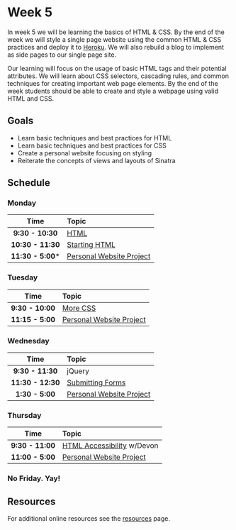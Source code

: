# Week 5
In week 5 we will be learning the basics of HTML & CSS. By the end of the week we will style a single page website using the common HTML & CSS practices and deploy it to [Heroku](http://heroku.com). We will also rebuild a blog to implement as side pages to our single page site.

Our learning will focus on the usage of basic HTML tags and their potential attributes. We will learn about CSS selectors, cascading rules, and common techniques for creating important web page elements. By the end of the week students should be able to create and style a webpage using valid HTML and CSS.

## Goals
- Learn basic techniques and best practices for HTML
- Learn basic techniques and best practices for CSS
- Create a personal website focusing on styling
- Reiterate the concepts of views and layouts of Sinatra

## Schedule

### Monday

| Time              | Topic               |
|:-----------------:|:--------------------|
| **9:30 - 10:30** | [HTML](monday/html.md)|
| **10:30 - 11:30** | [Starting HTML](monday/starting-an-html-website.md)|
| **11:30 - 5:00*** | [Personal Website Project](monday/personal-website-overview.md)|

### Tuesday

| Time              | Topic                       |
|:-----------------:|:----------------------------|
| **9:30 - 10:00**  | [More CSS](tuesday/more-css.md)|
| **11:15 - 5:00** | [Personal Website Project](monday/personal-website-overview.md)                |


### Wednesday

| Time              | Topic               |
|:-----------------:|:--------------------|
| **9:30 - 11:30**   | jQuery|
| **11:30 - 12:30**   | [Submitting Forms](wednesday/submitting-forms.md)|
| **1:30 - 5:00**   | [Personal Website Project](monday/personal-website-overview.md)        |


### Thursday

| Time              | Topic               |
|:-----------------:|:--------------------|
| **9:30 - 11:00** | [HTML Accessibility](https://github.com/dpersing/ada-a11y-intro/blob/master/a11y-presentation.md) w/Devon  |
| **11:00 - 5:00**   | [Personal Website Project](monday/personal-website-overview.md)        |

### No Friday. Yay!

## Resources
For additional online resources see the [resources](resources/resources.md) page.
